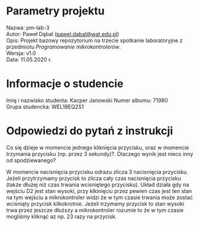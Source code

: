 # Parametry projektu

Nazwa: pm-lab-3  
Autor: Paweł Dąbal (pawel.dabal@wat.edu.pl)  
Opis: Projekt bazowy repozytorium na trzecie spotkanie laboratoryjne z przedmiotu _Programowanie mikrokontrolerów_.  
Wersja: v1.0  
Data: 11.05.2020 r.

# Informacje o studencie

Imię i nazwisko studenta: Kacper Janowski 
Numer albumu: 71980  
Grupa studencka: WEL18EQ2S1

# Odpowiedzi do pytań z instrukcji
Co się dzieje w momencie jednego kliknięcia przycisku, oraz w momencie trzymania przycisku (np. przez 3 sekundy)?. Dlaczego wynik jest nieco inny od spodziewanego?

W momencie nacisnięcia przycisku odrazu zlicza 3 nacisnięcia przycisku. Jeżeli przytrzymamy przycisk to zlicza cały czas nacisnięcia przycisku (także dłużej niż czas trwania wcisniętego przycisku). Układ działa gdy na wejściu D2 jest stan wysoki, przy klkinięciu przez pewien czas jest ten stan na tym wejściu a mikrokontroler widzi że w tym czasie trwania może zostać wcisnięty przycisk kilkokrotnie. Jeżeli trzymamy przycisk to stan wysoki trwa przez jeszcze dłuższy a mikrokontroler rozumie to że w tym czasie mogliśmy kliknąć az np. 23 razy na przycisk.
 
